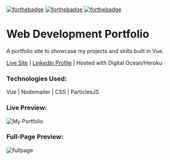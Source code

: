 [![forthebadge](https://forthebadge.com/images/badges/designed-in-etch-a-sketch.svg)](https://forthebadge.com) [![forthebadge](https://forthebadge.com/images/badges/made-with-vue.svg)](https://forthebadge.com) [![forthebadge](https://forthebadge.com/images/badges/approved-by-george-costanza.svg)](https://forthebadge.com)

# Web Development Portfolio

A portfolio site to showcase my projects and skills built in Vue.

[Live Site](https://michaeljamie.com/ "Michael Johnston - Portfolio") | [LinkedIn Profile](https://www.linkedin.com/in/michaeljamiejohnston/ "LinkedIn") | Hosted with Digital Ocean/Heroku

### Technologies Used:

Vue | Nodemailer | CSS | ParticlesJS

### Live Preview:

![My Portfolio](https://media.giphy.com/media/jKXyKbdOSrAlPeCjW4/giphy.gif "My Portfolio")

### Full-Page Preview:

![fullpage](https://user-images.githubusercontent.com/26236137/44892332-604a6300-aca1-11e8-9ba3-a0df7a5612b8.png)



